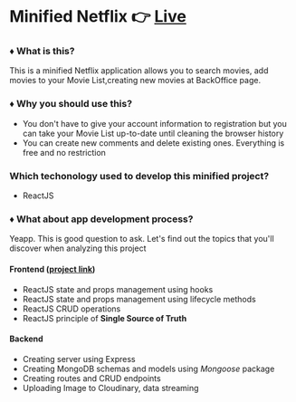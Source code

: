 # Minified Netflix :point_right: [Live](https://strive-netflix-react.herokuapp.com/)

### :diamonds: What is this?

This is a minified Netflix application allows you to search movies, add movies to your Movie List,creating new movies at BackOffice page.

### :diamonds: Why you should use this?

- You don't have to give your account information to registration but you can take your Movie List up-to-date until cleaning the browser history
- You can create new comments and delete existing ones. Everything is free and no restriction 

### Which techonology used to develop this minified project?

- ReactJS

### :diamonds: What about app development process?

Yeapp. This is good question to ask. Let's find out the topics that you'll discover when analyzing this project


#### Frontend ([project link](https://github.com/orhanors/M5-D10-Netflix-Frontend-Benchmark))

- ReactJS state and props management using hooks
- ReactJS state and props management using lifecycle methods
- ReactJS CRUD operations
- ReactJS principle of **Single Source of Truth**

#### Backend 

- Creating server using Express
- Creating MongoDB schemas and models using _Mongoose_ package
- Creating routes and CRUD endpoints
- Uploading Image to Cloudinary, data streaming


